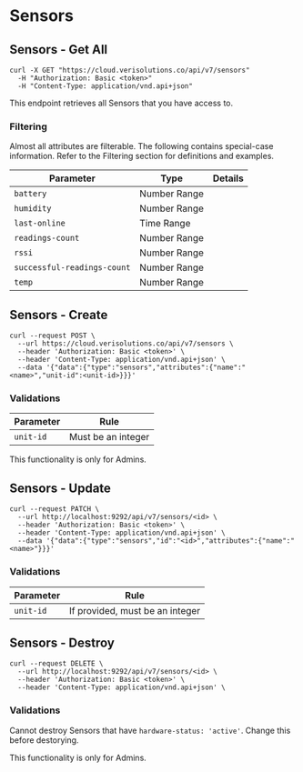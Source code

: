 # Sensors

## Sensors - Get All

```shell
curl -X GET "https://cloud.verisolutions.co/api/v7/sensors"
  -H "Authorization: Basic <token>"
  -H "Content-Type: application/vnd.api+json"
```

This endpoint retrieves all Sensors that you have access to.

### Filtering

Almost all attributes are filterable. The following contains special-case information. Refer to the Filtering section for definitions and examples.

Parameter | Type | Details
--------- | ---- | -----------
`battery` | Number Range
`humidity` | Number Range
`last-online` | Time Range
`readings-count` | Number Range
`rssi` | Number Range
`successful-readings-count` | Number Range
`temp` | Number Range

## Sensors - Create

```shell
curl --request POST \
  --url https://cloud.verisolutions.co/api/v7/sensors \
  --header 'Authorization: Basic <token>' \
  --header 'Content-Type: application/vnd.api+json' \
  --data '{"data":{"type":"sensors","attributes":{"name":"<name>","unit-id":<unit-id>}}}'
```

### Validations

Parameter | Rule
--------- | ----
`unit-id` | Must be an integer

<aside class="warning">
This functionality is only for Admins.
</aside>

## Sensors - Update

```shell
curl --request PATCH \
  --url http://localhost:9292/api/v7/sensors/<id> \
  --header 'Authorization: Basic <token>' \
  --header 'Content-Type: application/vnd.api+json' \
  --data '{"data":{"type":"sensors","id":"<id>","attributes":{"name":"<name>"}}}'
```

### Validations

Parameter | Rule
--------- | ----
`unit-id` | If provided, must be an integer

## Sensors - Destroy

```shell
curl --request DELETE \
  --url http://localhost:9292/api/v7/sensors/<id> \
  --header 'Authorization: Basic <token>' \
  --header 'Content-Type: application/vnd.api+json' \
```

### Validations

Cannot destroy Sensors that have `hardware-status: 'active'`. Change this before destorying.

<aside class="warning">
This functionality is only for Admins.
</aside>
